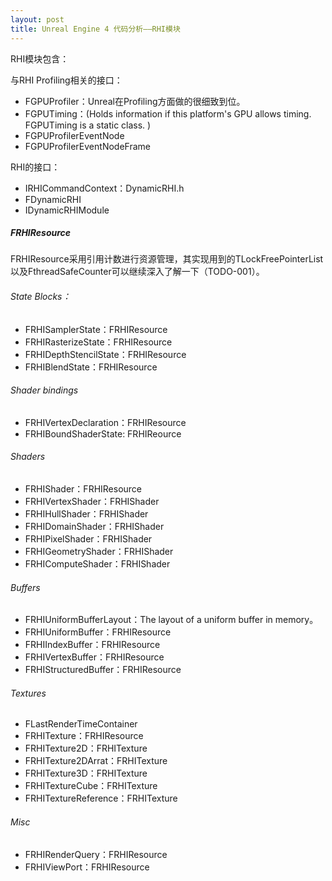 ```yaml
---
layout: post
title: Unreal Engine 4 代码分析——RHI模块
---
```


RHI模块包含：

与RHI Profiling相关的接口：

+ FGPUProfiler：Unreal在Profiling方面做的很细致到位。
+ FGPUTiming：(Holds information if this platform's GPU allows timing. FGPUTiming is a static class. )
+ FGPUProfilerEventNode
+ FGPUProfilerEventNodeFrame

RHI的接口：

+ IRHICommandContext：DynamicRHI.h
+ FDynamicRHI
+ IDynamicRHIModule

##### FRHIResource

FRHIResource采用引用计数进行资源管理，其实现用到的TLockFreePointerList以及FthreadSafeCounter可以继续深入了解一下（TODO-001）。

###### State Blocks：

+ FRHISamplerState：FRHIResource
+ FRHIRasterizeState：FRHIResource
+ FRHIDepthStencilState：FRHIResource
+ FRHIBlendState：FRHIResource

###### Shader bindings

+ FRHIVertexDeclaration：FRHIResource
+ FRHIBoundShaderState: FRHIReource

###### Shaders

+ FRHIShader：FRHIResource
+ FRHIVertexShader：FRHIShader
+ FRHIHullShader：FRHIShader
+ FRHIDomainShader：FRHIShader
+ FRHIPixelShader：FRHIShader
+ FRHIGeometryShader：FRHIShader
+ FRHIComputeShader：FRHIShader

###### Buffers

+ FRHIUniformBufferLayout：The layout of a uniform buffer in memory。
+ FRHIUniformBuffer：FRHIResource
+ FRHIIndexBuffer：FRHIResource
+ FRHIVertexBuffer：FRHIResource
+ FRHIStructuredBuffer：FRHIResource

###### Textures

+ FLastRenderTimeContainer
+ FRHITexture：FRHIResource
+ FRHITexture2D：FRHITexture
+ FRHITexture2DArrat：FRHITexture
+ FRHITexture3D：FRHITexture
+ FRHITextureCube：FRHITexture
+ FRHITextureReference：FRHITexture

###### Misc

+ FRHIRenderQuery：FRHIResource
+ FRHIViewPort：FRHIResource